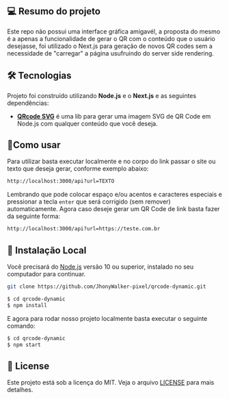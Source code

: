 ## 💻 Resumo do projeto

Este repo não possui uma interface gráfica amigavél, a proposta do mesmo é a apenas a funcionalidade de gerar o QR com o conteúdo que o usuário desejasse, foi utilizado o Next.js para geração de novos QR codes sem a necessidade de "carregar" a página usufruindo do server side rendering.

## 🛠 Tecnologias

Projeto foi construído utilizando **Node.js** e o **Next.js** e as seguintes dependências:

- **[QRcode SVG](https://www.npmjs.com/package/qrcode-svg)** é uma lib para gerar uma imagem SVG de QR Code em Node.js com qualquer conteúdo que você deseja.

## 📕Como usar

Para utilizar basta executar localmente e no corpo do link passar o site ou texto que deseja gerar, conforme exemplo abaixo:

```bash
http://localhost:3000/api?url=TEXTO
```

Lembrando que pode colocar espaço e/ou acentos e caracteres especiais e pressionar a tecla `enter` que será corrigido (sem remover) automaticamente. Agora caso deseje gerar um QR Code de link basta fazer da seguinte forma:

```bash
http://localhost:3000/api?url=https://teste.com.br
```

## 🔨 Instalação Local

Você precisará do [Node.js](https://nodejs.org) versão 10 ou superior, instalado no seu computador para continuar.

```bash
git clone https://github.com/JhonyWalker-pixel/qrcode-dynamic.git

$ cd qrcode-dynamic
$ npm install
```

E agora para rodar nosso projeto localmente basta executar o seguinte comando:

```bash
$ cd qrcode-dynamic
$ npm start
```

## 📖 License

Este projeto está sob a licença do MIT. Veja o arquivo [LICENSE](LICENSE.md) para mais detalhes.
